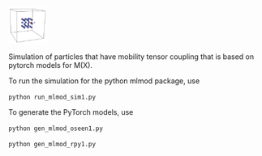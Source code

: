 <p align="left">
<img src="doc_img/particle1.png" width="15%"> 
</p>

Simulation of particles that have mobility tensor coupling that is based on
pytorch models for M(X).

To run the simulation for the python mlmod package, use 

```python run_mlmod_sim1.py```

To generate the PyTorch models, use 

```python gen_mlmod_oseen1.py```

```python gen_mlmod_rpy1.py```


